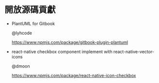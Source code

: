 # 開放源碼貢獻

* PlantUML for Gitbook

  @lyhcode

  https://www.npmjs.com/package/gitbook-plugin-plantuml

* react-native checkbox component implement with react-native-vector-icons

  @dmoon

  https://www.npmjs.com/package/react-native-icon-checkbox
